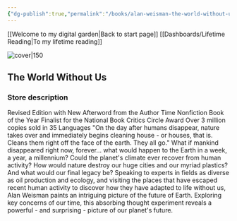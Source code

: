 ```yaml
---
{"dg-publish":true,"permalink":"/books/alan-weisman-the-world-without-us/","title":"\"The World Without Us\"","tags":["science","non-fiction","nature"]}
---
```


[[Welcome to my digital garden\|Back to start page]]
[[Dashboards/Lifetime Reading\|To my lifetime reading]]

![cover|150](http://books.google.com/books/content?id=WZEv9Rp9dMQC&printsec=frontcover&img=1&zoom=1&edge=curl&source=gbs_api)

## The World Without Us

### Store description

Revised Edition with New Afterword from the Author Time Nonfiction Book of the Year Finalist for the National Book Critics Circle Award Over 3 million copies sold in 35 Languages "On the day after humans disappear, nature takes over and immediately begins cleaning house - or houses, that is. Cleans them right off the face of the earth. They all go." What if mankind disappeared right now, forever... what would happen to the Earth in a week, a year, a millennium? Could the planet's climate ever recover from human activity? How would nature destroy our huge cities and our myriad plastics? And what would our final legacy be? Speaking to experts in fields as diverse as oil production and ecology, and visiting the places that have escaped recent human activity to discover how they have adapted to life without us, Alan Weisman paints an intriguing picture of the future of Earth. Exploring key concerns of our time, this absorbing thought experiment reveals a powerful - and surprising - picture of our planet's future.
